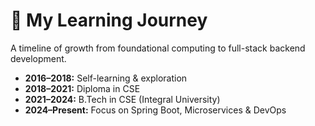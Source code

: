 # 🧠 My Learning Journey

A timeline of growth from foundational computing to full-stack backend development.

- **2016–2018:** Self-learning & exploration  
- **2018–2021:** Diploma in CSE  
- **2021–2024:** B.Tech in CSE (Integral University)  
- **2024–Present:** Focus on Spring Boot, Microservices & DevOps
